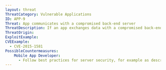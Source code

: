 ```yaml
---
layout: threat
ThreatCategory: Vulnerable Applications
ID: APP-9
Threat: App communicates with a compromised back-end server
ThreatDescription: If an app exchanges data with a compromised back-end server, it may be vulnerable to exploitation from what may be treated as a trusted system. This may provide an attacker with unauthorized access to sensitive user data or  remote control over app behavior or content.
ThreatOrigin:
ExploitExample:
CVEExample:
  - CVE-2015-1581
PossibleCountermeasures:
    Mobile App Developer:
      - Follow best practices for server security, for example as described in https://www.owasp.org/index.php/Mobile_Top_10_2014-M1
---
```

